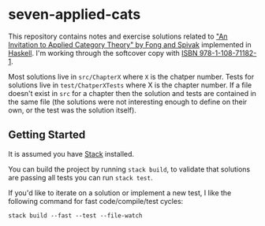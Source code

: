 # seven-applied-cats

This repository contains notes and exercise solutions related to ["An Invitation
to Applied Category Theory" by Fong and Spivak][cats] implemented in [Haskell].
I'm working through the softcover copy with [ISBN 978-1-108-71182-1][isbn].

Most solutions live in `src/ChapterX` where `X` is the chatper number.
Tests for solutions live in `test/ChatperXTests` where X is the chapter number.
If a file doesn't exist in `src` for a chapter then the solution and tests are
contained in the same file (the solutions were not interesting enough to 
define on their own, or the test was the solution itself).

## Getting Started

It is assumed you have [Stack] installed.

You can build the project by running `stack build`, to validate that solutions
are passing all tests you can run `stack test`.

If you'd like to iterate on a solution or implement a new test, I like the
following command for fast code/compile/test cycles:

```shell
stack build --fast --test --file-watch
```

[Stack]: https://docs.haskellstack.org/en/stable/README/
[cats]: https://arxiv.org/abs/1803.05316
[Haskell]: https://www.haskell.org/
[isbn]: https://books.google.com/books?id=jGuhDwAAQBAJ&pg=PR4&dq=isbn+978-1-108-71182-1#v=onepage&q=isbn%20978-1-108-71182-1&f=false
